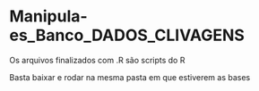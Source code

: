 # Manipula-es_Banco_DADOS_CLIVAGENS

Os arquivos finalizados com .R são scripts do R

Basta baixar e rodar na mesma pasta em que estiverem as bases
